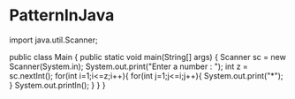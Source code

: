 # PatternInJava
import java.util.Scanner;

public class Main
{
	public static void main(String[] args)
	{
	    Scanner sc = new Scanner(System.in);
	    System.out.print("Enter a number : ");
	    int z = sc.nextInt();
	    for(int i=1;i<=z;i++){
	        for(int j=1;j<=i;j++){
	            System.out.print("*");
	        }
	        System.out.println();
	    }
	}
}
